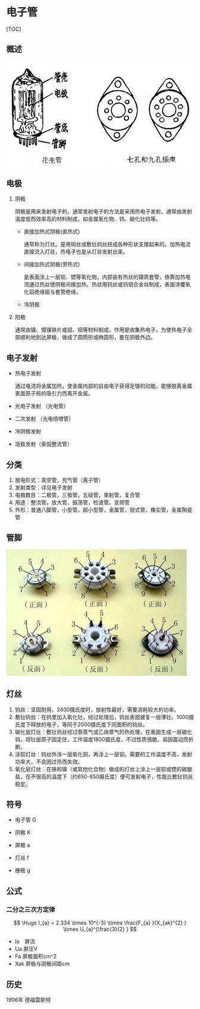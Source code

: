 # 电子管

[TOC]

## 概述

![](../../../Image/v/vacuum_tube.jpg)

## 电极

1. 阴极

   阴极是用来发射电子的。通常发射电子的方法是采用热电子发射。通常由发射温度低而效率高的材料制成，如金属氧化物、钨、碳化钍钨等。

   * 直接加热式阴极(直热式) 

     通常称为灯丝。是用钨丝或敷钍钨丝扭成各种形状支撑起来的。加热电流直接流入灯丝，热电子也是从灯丝发射出来。

   * 间接加热式阴极(旁热式)

     是表面涂上一层钡、锶等氧化物，内部装有热丝的镍质套管，依靠加热电流通过热丝使阴极间接加热。热丝用钨丝或钨钼合金丝制成，表面涂覆氧化铝绝缘层与套管绝缘。

   * 冷阴极

2. 阳极

   通常由镍、镀镍铁片或钼、钽等材料制成，作用是收集热电子。为使热电子全部顺利地到达屏极，做成了圆筒形或椭圆形，套在阴极外边。

## 电子发射

* 热电子发射

  通过电流将金属加热，使金属内部的自由电子获得足够的动能，能够脱离金属表面原子核的吸引力而离开金属。

* 光电子发射  （光电管）

* 二次发射  （光电倍增管）

* 冷阴极发射  

* 场致发射（汞弧整流管）

## 分类
1.  放电形式：真空管，充气管（离子管）  
2. 发射类型：详见电子发射
3. 电极数目：二极管，三极管，五级管，束射管，复合管
4. 用途：整流管，放大管，振荡管，检波管，变频管
5. 外形：普通八脚管，小型管，超小型管，金属管，锁式管，橡实管，金属陶瓷管

## 管脚

 ![](../../../Image/t/timg.jpeg )

## 灯丝
1. 钨丝：坚固耐用，2400摄氏度时，放射性最好，需要消耗较大的功率。
2. 敷钍钨丝：在钨里加入氧化钍，经过处理后，钨丝表面披复一层薄钍。1000摄氏度下释放的电子，等同于2000摄氏度下同面积的钨丝。
3. 碳化层灯丝：敷钍钨丝经过萘蒸气或乙炔蒸气的热处理，在表面生成一层碳化钨，将钍层原子固定住，工作温度1800摄氏度，不过性质很脆，易因震动而折断。
4. 涂钡灯丝：钨丝外涂一层氧化铜，再涂上一层钡。需要的工作温度不高，发射功率大，不会因过热而失效。
5. 氧化层灯丝：在铁和镍（或其他化合物）做成的灯丝上涂上一层钡或锶的碳酸盐，在不很高的温度下（约650-850摄氏度）便可发射电子，性能比敷钍钨丝稳定。

## 符号
* 电子管	G  

* 阴极	    K  

* 屏极	    a  

* 灯丝	    f  

* 栅极	    g

## 公式

### 二分之三次方定律

$$
\Huge I_{a} = 2.334 \times 10^{-3} \times \frac{F_{a} }{X_{ak}^{2}  } \times  U_{a}^{\frac{3}{2} }
$$



* Ia　屏流
* Ua	屏压V
* Fa	屏极面积cm^2
* Xak	屏极与阴极间距cm

## 历史

1906年 德福雷斯特
